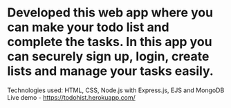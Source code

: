 # Developed this web app where you can make your todo list and complete the tasks. In this app you can securely sign up, login, create lists and manage your tasks easily.
Technologies used: HTML, CSS, Node.js with Express.js, EJS and MongoDB<br>
Live demo - https://todohist.herokuapp.com/

